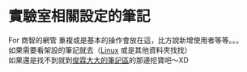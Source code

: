 # 實驗室相關設定的筆記

For 商智的網管
重複或是基本的操作會放在這，比方說新增使用者等等。。。  
如果需要看架設的筆記就去（[Linux](../../../Linux) 或是其他資料夾找找）  
如果還是找不到就到[俊霖大大的筆記區](https://github.com/lambdaTW/learn)的那邊挖寶吧～XD
